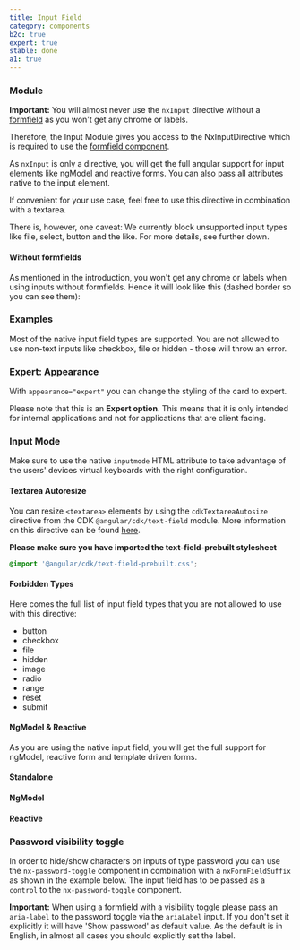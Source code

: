 ```yaml
---
title: Input Field
category: components
b2c: true
expert: true
stable: done
a1: true
---
```


### Module

**Important:** You will almost never use the `nxInput` directive without a [formfield](./documentation/formfield/overview) as you won't get any chrome or labels.

Therefore, the Input Module gives you access to the NxInputDirective which is required to use the [formfield component](./documentation/formfield/overview).

As `nxInput` is only a directive, you will get the full angular support for input elements like ngModel and reactive forms. You can also pass all attributes native to the input element.

If convenient for your use case, feel free to use this directive in combination with a textarea.

There is, however, one caveat: We currently block unsupported input types like file, select, button and the like. For more details, see further down.

#### Without formfields

As mentioned in the introduction, you won't get any chrome or labels when using inputs without formfields. Hence it will look like this (dashed border so you can see them):

<!-- example(input-without-formfield) -->

### Examples

Most of the native input field types are supported. You are not allowed to use non-text inputs like checkbox, file or hidden - those will throw an error.

<!-- example(input) -->

### Expert: Appearance

With `appearance="expert"` you can change the styling of the card to expert.

Please note that this is an **Expert option**. This means that it is only intended for internal applications and not for applications that are client facing.

<!-- example(formfield-appearance) -->

### Input Mode

Make sure to use the native `inputmode` HTML attribute to take advantage of the users' devices virtual keyboards with the right configuration.

<!-- example(input-mode) -->

#### Textarea Autoresize

You can resize `<textarea>` elements by using the `cdkTextareaAutosize` directive from the CDK `@angular/cdk/text-field` module. More information on this directive can be found [here](https://material.angular.io/cdk/text-field/overview#automatically-resizing-a-code-lt-textarea-gt-code-).

**Please make sure you have imported the text-field-prebuilt stylesheet**

```css
@import '@angular/cdk/text-field-prebuilt.css';
```

<!-- example(input-autoresize) -->

#### Forbidden Types

Here comes the full list of input field types that you are not allowed to use with this directive:

-   button
-   checkbox
-   file
-   hidden
-   image
-   radio
-   range
-   reset
-   submit

#### NgModel & Reactive

As you are using the native input field, you will get the full support for ngModel, reactive form and template driven forms.

#### Standalone

<!-- example(input-standalone) -->

#### NgModel

<!-- example(input-template-driven) -->

#### Reactive

<!-- example(input-reactive) -->

### Password visibility toggle

In order to hide/show characters on inputs of type password you can use the `nx-password-toggle` component in combination with a `nxFormFieldSuffix` as shown in the example below. The input field has to be passed as a `control` to the `nx-password-toggle` component.

**Important:** When using a formfield with a visibility toggle please pass an `aria-label` to the password toggle via the `ariaLabel` input. If you don't set it explicitly it will have 'Show password' as default value. As the default is in English, in almost all cases you should explicitly set the label.

<!-- example(formfield-password-visibility) -->
